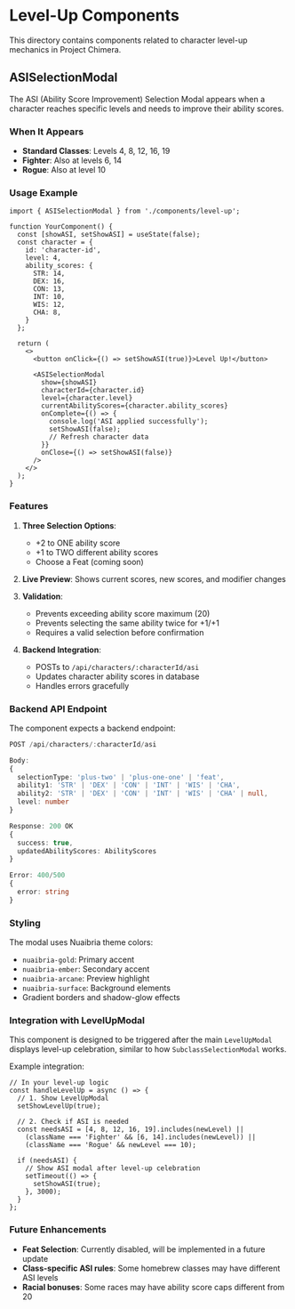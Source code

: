# Level-Up Components

This directory contains components related to character level-up mechanics in Project Chimera.

## ASISelectionModal

The ASI (Ability Score Improvement) Selection Modal appears when a character reaches specific levels and needs to improve their ability scores.

### When It Appears

- **Standard Classes**: Levels 4, 8, 12, 16, 19
- **Fighter**: Also at levels 6, 14
- **Rogue**: Also at level 10

### Usage Example

```tsx
import { ASISelectionModal } from './components/level-up';

function YourComponent() {
  const [showASI, setShowASI] = useState(false);
  const character = {
    id: 'character-id',
    level: 4,
    ability_scores: {
      STR: 14,
      DEX: 16,
      CON: 13,
      INT: 10,
      WIS: 12,
      CHA: 8,
    }
  };

  return (
    <>
      <button onClick={() => setShowASI(true)}>Level Up!</button>

      <ASISelectionModal
        show={showASI}
        characterId={character.id}
        level={character.level}
        currentAbilityScores={character.ability_scores}
        onComplete={() => {
          console.log('ASI applied successfully');
          setShowASI(false);
          // Refresh character data
        }}
        onClose={() => setShowASI(false)}
      />
    </>
  );
}
```

### Features

1. **Three Selection Options**:
   - +2 to ONE ability score
   - +1 to TWO different ability scores
   - Choose a Feat (coming soon)

2. **Live Preview**: Shows current scores, new scores, and modifier changes

3. **Validation**:
   - Prevents exceeding ability score maximum (20)
   - Prevents selecting the same ability twice for +1/+1
   - Requires a valid selection before confirmation

4. **Backend Integration**:
   - POSTs to `/api/characters/:characterId/asi`
   - Updates character ability scores in database
   - Handles errors gracefully

### Backend API Endpoint

The component expects a backend endpoint:

```typescript
POST /api/characters/:characterId/asi

Body:
{
  selectionType: 'plus-two' | 'plus-one-one' | 'feat',
  ability1: 'STR' | 'DEX' | 'CON' | 'INT' | 'WIS' | 'CHA',
  ability2: 'STR' | 'DEX' | 'CON' | 'INT' | 'WIS' | 'CHA' | null,
  level: number
}

Response: 200 OK
{
  success: true,
  updatedAbilityScores: AbilityScores
}

Error: 400/500
{
  error: string
}
```

### Styling

The modal uses Nuaibria theme colors:
- `nuaibria-gold`: Primary accent
- `nuaibria-ember`: Secondary accent
- `nuaibria-arcane`: Preview highlight
- `nuaibria-surface`: Background elements
- Gradient borders and shadow-glow effects

### Integration with LevelUpModal

This component is designed to be triggered after the main `LevelUpModal` displays level-up celebration, similar to how `SubclassSelectionModal` works.

Example integration:

```tsx
// In your level-up logic
const handleLevelUp = async () => {
  // 1. Show LevelUpModal
  setShowLevelUp(true);

  // 2. Check if ASI is needed
  const needsASI = [4, 8, 12, 16, 19].includes(newLevel) ||
    (className === 'Fighter' && [6, 14].includes(newLevel)) ||
    (className === 'Rogue' && newLevel === 10);

  if (needsASI) {
    // Show ASI modal after level-up celebration
    setTimeout(() => {
      setShowASI(true);
    }, 3000);
  }
};
```

### Future Enhancements

- **Feat Selection**: Currently disabled, will be implemented in a future update
- **Class-specific ASI rules**: Some homebrew classes may have different ASI levels
- **Racial bonuses**: Some races may have ability score caps different from 20
